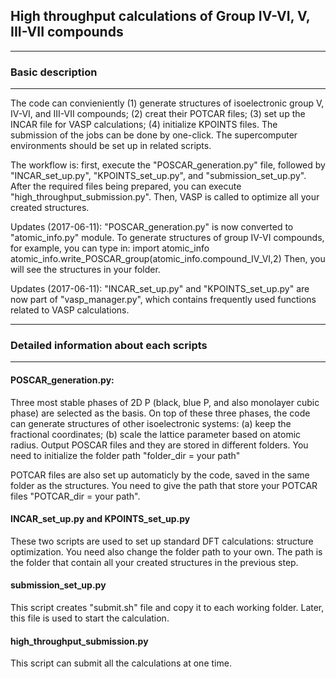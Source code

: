 ## High throughput calculations of Group IV-VI, V, III-VII compounds
___
### Basic description
___
The code can convieniently (1) generate structures of isoelectronic group V, IV-VI, and III-VII compounds; (2) creat their POTCAR files; (3) set up the INCAR file for VASP calculations; (4) initialize KPOINTS files. The submission of the jobs can be done by one-click. The supercomputer environments should be set up in related scripts.

The workflow is: first, execute the "POSCAR_generation.py" file, followed by "INCAR_set_up.py", "KPOINTS_set_up.py", and "submission_set_up.py". After the required files being prepared, you can execute "high_throughput_submission.py". Then, VASP is called to optimize all your created structures.

Updates (2017-06-11): "POSCAR_generation.py" is now converted to "atomic_info.py" module. To generate structures of group IV-VI compounds, for example, you can type in:
import atomic_info
atomic_info.write_POSCAR_group(atomic_info.compound_IV_VI,2)
Then, you will see the structures in your folder.

Updates (2017-06-11): "INCAR_set_up.py" and "KPOINTS_set_up.py" are now part of "vasp_manager.py", which contains frequently used functions related to VASP calculations.

___
### Detailed information about each scripts
___

#### POSCAR_generation.py:

Three most stable phases of 2D P (black, blue P, and also monolayer cubic phase) are selected as the basis. On top of these three phases, the code can generate structures of other isoelectronic systems: (a) keep the fractional coordinates; (b) scale
the lattice parameter based on atomic radius. Output POSCAR files and they are stored in different folders. You need to initialize the folder path "folder_dir = your path" 

POTCAR files are also set up automaticly by the code, saved in the same folder as the structures. You need to give the path that store your POTCAR files "POTCAR_dir = your path".

#### INCAR_set_up.py and KPOINTS_set_up.py

These two scripts are used to set up standard DFT calculations: structure optimization. You need also change the folder path to your own. The path is the folder that contain all your created structures in the previous step.

#### submission_set_up.py

This script creates "submit.sh" file and copy it to each working folder. Later, this file is used to start the calculation.

#### high_throughput_submission.py

This script can submit all the calculations at one time.
